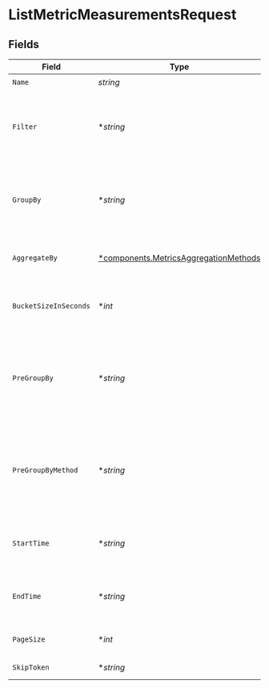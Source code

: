 # ListMetricMeasurementsRequest


## Fields

| Field                                                                                                                         | Type                                                                                                                          | Required                                                                                                                      | Description                                                                                                                   |
| ----------------------------------------------------------------------------------------------------------------------------- | ----------------------------------------------------------------------------------------------------------------------------- | ----------------------------------------------------------------------------------------------------------------------------- | ----------------------------------------------------------------------------------------------------------------------------- |
| `Name`                                                                                                                        | *string*                                                                                                                      | :heavy_check_mark:                                                                                                            | metric name                                                                                                                   |
| `Filter`                                                                                                                      | **string*                                                                                                                     | :heavy_minus_sign:                                                                                                            | Query to filter the measurement values. e.g id: [id1,id2] category: moderate                                                  |
| `GroupBy`                                                                                                                     | **string*                                                                                                                     | :heavy_minus_sign:                                                                                                            | Comma-delimited list of attribute names to group measurements by. e.g id, category                                            |
| `AggregateBy`                                                                                                                 | [*components.MetricsAggregationMethods](../../models/components/metricsaggregationmethods.md)                                 | :heavy_minus_sign:                                                                                                            | Aggregation method used to group measurements                                                                                 |
| `BucketSizeInSeconds`                                                                                                         | **int*                                                                                                                        | :heavy_minus_sign:                                                                                                            | Resolution size of an aggregation bucket in seconds                                                                           |
| `PreGroupBy`                                                                                                                  | **string*                                                                                                                     | :heavy_minus_sign:                                                                                                            | Secondary grouping to allow aggregating data points inside individual buckets. Has to be set together with `preGroupByMethod` |
| `PreGroupByMethod`                                                                                                            | **string*                                                                                                                     | :heavy_minus_sign:                                                                                                            | Secondary aggregation to allow aggregating data points inside individual buckets. Has to be set together with `preGroupBy`    |
| `StartTime`                                                                                                                   | **string*                                                                                                                     | :heavy_minus_sign:                                                                                                            | Timestamp in ISO 8601 format in UTC timezone: yyyy-MM-ddTHH:mm:ssZ                                                            |
| `EndTime`                                                                                                                     | **string*                                                                                                                     | :heavy_minus_sign:                                                                                                            | Timestamp in ISO 8601 format in UTC timezone: yyyy-MM-ddTHH:mm:ssZ                                                            |
| `PageSize`                                                                                                                    | **int*                                                                                                                        | :heavy_minus_sign:                                                                                                            | Number of items in a response page                                                                                            |
| `SkipToken`                                                                                                                   | **string*                                                                                                                     | :heavy_minus_sign:                                                                                                            | Token for the requested page                                                                                                  |